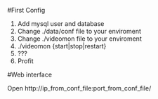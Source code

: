 #First Config

1. Add mysql user and database
2. Change ./data/conf file to your enviroment
3. Change ./videomon file to your enviroment
4. ./videomon {start|stop|restart}
5. ???
6. Profit

#Web interface

Open http://ip_from_conf_file:port_from_conf_file/
